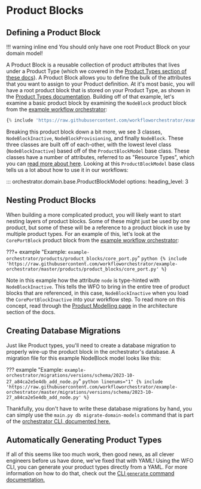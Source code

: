 # Product Blocks

## Defining a Product Block

!!! warning inline end
    You should only have one root Product Block on your domain model!

A Product Block is a reusable collection of product attributes that lives under a Product Type (which we covered in the [Product Types section of these docs](./product_types.md)). A Product Block allows you to define the bulk of the attributes that you want to assign to your Product definition. At it's most basic, you will have a root product block that is stored on your Product Type, as shown in the [Product Types documentation](product_types.md). Building off of that example, let's examine a basic product block by examining the `NodeBlock` product block from the [example workflow orchestrator](https://github.com/workfloworchestrator/example-orchestrator):

```python
{% include 'https://raw.githubusercontent.com/workfloworchestrator/example-orchestrator/master/products/product_blocks/node.py' %}
```

Breaking this product block down a bit more, we see 3 classes, `NodeBlockInactive`, `NodeBlockProvisioning`, and finally `NodeBlock`. These three classes are built off of each-other, with the lowest level class (`NodeBlockInactive`) based off of the `ProductBlockModel` base class. These classes have a number of attributes, referred to as "Resource Types", which you can [read more about here](./model_attributes.md#resource-types). Looking at this `ProductBlockModel` base class tells us a lot about how to use it in our workflows:

::: orchestrator.domain.base.ProductBlockModel
    options:
        heading_level: 3

## Nesting Product Blocks

When building a more complicated product, you will likely want to start nesting layers of product blocks. Some of these might just be used by one product, but some of these will be a reference to a product block in use by multiple product types. For an example of this, let's look at the `CorePortBlock` product block from the [example workflow orchestrator](https://github.com/workfloworchestrator/example-orchestrator):

???+ example "Example: `example-orchestrator/products/product_blocks/core_port.py`"
    ```python
    {% include 'https://raw.githubusercontent.com/workfloworchestrator/example-orchestrator/master/products/product_blocks/core_port.py' %}
    ```

Note in this example how the attribute `node` is type-hinted with `NodeBlockInactive`. This tells the WFO to bring in the entire tree of product blocks that are referenced, in this case, `NodeBlockInactive` when you load the `CorePortBlockInactive` into your workflow step. To read more on this concept, read through the [Product Modelling page](../../architecture/product_modelling/product_block_graph.md) in the architecture section of the docs.

## Creating Database Migrations

Just like Product types, you'll need to create a database migration to properly wire-up the product block in the orchestrator's database. A migration file for this example NodeBlock model looks like this:

??? example "Example: `example-orchestrator/migrations/versions/schema/2023-10-27_a84ca2e5e4db_add_node.py`"
    ```python linenums="1"
    {% include 'https://raw.githubusercontent.com/workfloworchestrator/example-orchestrator/master/migrations/versions/schema/2023-10-27_a84ca2e5e4db_add_node.py' %}
    ```

Thankfully, you don't have to write these database migrations by hand, you can simply use the `main.py db migrate-domain-models` command that is part of the [orchestrator CLI, documented here.](../cli.md#migrate-domain-models)

## Automatically Generating Product Types

If all of this seems like too much work, then good news, as all clever engineers before us have done, we've fixed that with YAML! Using the WFO CLI, you can generate your product types directly from a YAML. For more information on how to do that, check out the [CLI `generate` command documentation.](../cli.md#generate)
